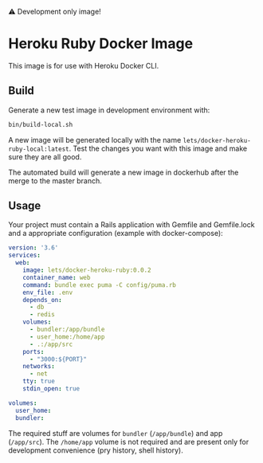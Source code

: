 :warning: Development only image!

# Heroku Ruby Docker Image

This image is for use with Heroku Docker CLI.

## Build

Generate a new test image in development environment with:

```sh
bin/build-local.sh
```

A new image will be generated locally with the name
`lets/docker-heroku-ruby-local:latest`. Test the changes you want with this
image and make sure they are all good.

The automated build will generate a new image in dockerhub after the merge to
the master branch.

## Usage

Your project must contain a Rails application with Gemfile and Gemfile.lock and
a appropriate configuration (example with docker-compose):

```yml
version: '3.6'
services:
  web:
    image: lets/docker-heroku-ruby:0.0.2
    container_name: web
    command: bundle exec puma -C config/puma.rb
    env_file: .env
    depends_on:
      - db
      - redis
    volumes:
      - bundler:/app/bundle
      - user_home:/home/app
      - .:/app/src
    ports:
      - "3000:${PORT}"
    networks:
      - net
    tty: true
    stdin_open: true

volumes:
  user_home:
  bundler:
```

The required stuff are volumes for `bundler` (`/app/bundle`)  and app
(`/app/src`).  The `/home/app` volume is not required and are present only for
development convenience (pry history, shell history).
